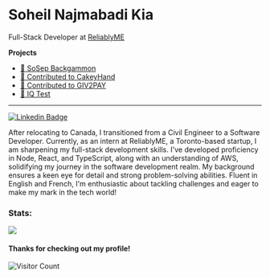# Soheil Najmabadi Kia

Full-Stack Developer at [ReliablyME](https://reliablyme.com/)

**Projects**

- [🎲 SoSep Backgammon](https://soheilnk.github.io/Backgammon/)
- [🎂 Contributed to CakeyHand](https://cakeyhand.com/)
- [🛒 Contributed to GIV2PAY](https://www.giv2pay.com/)
- [🔳 IQ Test](https://soheilnk.github.io/IQ-Test/)

---
[![Linkedin Badge](https://img.shields.io/badge/-LinkedIn-0e76a8?style=flat-square&logo=Linkedin&logoColor=white)](https://www.linkedin.com/in/soheil-najmabadi-kia/)

After relocating to Canada, I transitioned from a Civil Engineer to a Software Developer. Currently, as an intern at ReliablyME, a Toronto-based startup, I am sharpening my full-stack development skills. I've developed proficiency in Node, React, and TypeScript, along with an understanding of AWS, solidifying my journey in the software development realm. My background ensures a keen eye for detail and strong problem-solving abilities. Fluent in English and French, I'm enthusiastic about tackling challenges and eager to make my mark in the tech world!


### Stats:

<div>
  <a href=""> <img align="center" src="https://github-readme-stats-sigma-five.vercel.app/api/top-langs/?username=SoheilNK&theme=react&line_height=40"/> </a>
 </div>

#### Thanks for checking out my profile! 
![Visitor Count](https://profile-counter.glitch.me/SoheilNK/count.svg)
